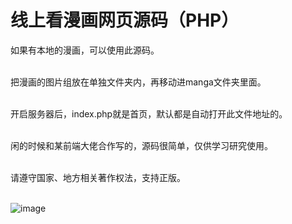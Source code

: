# 线上看漫画网页源码（PHP）

如果有本地的漫画，可以使用此源码。<br><br>

把漫画的图片组放在单独文件夹内，再移动进manga文件夹里面。<br><br>

开启服务器后，index.php就是首页，默认都是自动打开此文件地址的。<br><br>

闲的时候和某前端大佬合作写的，源码很简单，仅供学习研究使用。<br><br>

请遵守国家、地方相关著作权法，支持正版。<br><br>

![image](Demo.gif)

